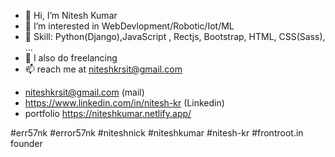 - 👋 Hi, I’m Nitesh Kumar
- 👀 I’m interested in WebDevlopment/Robotic/Iot/ML
- 👀 Skill: Python(Django),JavaScript , Rectjs, Bootstrap, HTML, CSS(Sass), ...
- 🌱 I also do freelancing
- 📫 reach me at niteshkrsit@gmail.com
+ niteshkrsit@gmail.com (mail)
+ https://www.linkedin.com/in/nitesh-kr (Linkedin)
+ portfolio https://niteshkumar.netlify.app/


#err57nk
#error57nk
#niteshnick
#niteshkumar
#nitesh-kr
#frontroot.in founder
<!---
Error57nk/Error57nk is a ✨ special ✨ repository because its `README.md` (this file) appears on your GitHub profile.
You can click the Preview link to take a look at your changes.
--->
